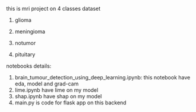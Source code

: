 this is mri project on 4 classes dataset 
1. glioma

2. meningioma

3. notumor

4. pituitary

notebooks details:
1. brain_tumour_detection_using_deep_learning.ipynb: this notebook have eda, model and grad-cam
2. lime.ipynb have lime on my model
3. shap.ipynb have shap on my model
4. main.py is code for flask app on this backend

